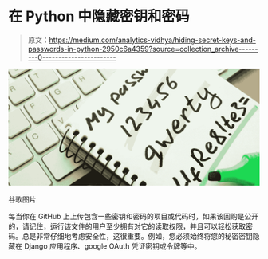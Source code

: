 # 在 Python 中隐藏密钥和密码

> 原文：<https://medium.com/analytics-vidhya/hiding-secret-keys-and-passwords-in-python-2950c6a4359?source=collection_archive---------0----------------------->

![](img/891defb32767732f9f01708443c29f38.png)

谷歌图片

每当你在 GitHub 上上传包含一些密钥和密码的项目或代码时，如果该回购是公开的，请记住，运行该文件的用户至少拥有对它的读取权限，并且可以轻松获取密码。总是非常仔细地考虑安全性，这很重要。例如，您必须始终将您的秘密密钥隐藏在 Django 应用程序、google OAuth 凭证密钥或令牌等中。